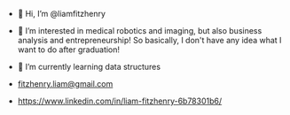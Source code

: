 - 👋 Hi, I’m @liamfitzhenry
- 👀 I’m interested in medical robotics and imaging, but also business analysis and entrepreneurship! So basically, I don't have any idea what I want to do after graduation!
- 🌱 I’m currently learning data structures 

- fitzhenry.liam@gmail.com
- https://www.linkedin.com/in/liam-fitzhenry-6b78301b6/



